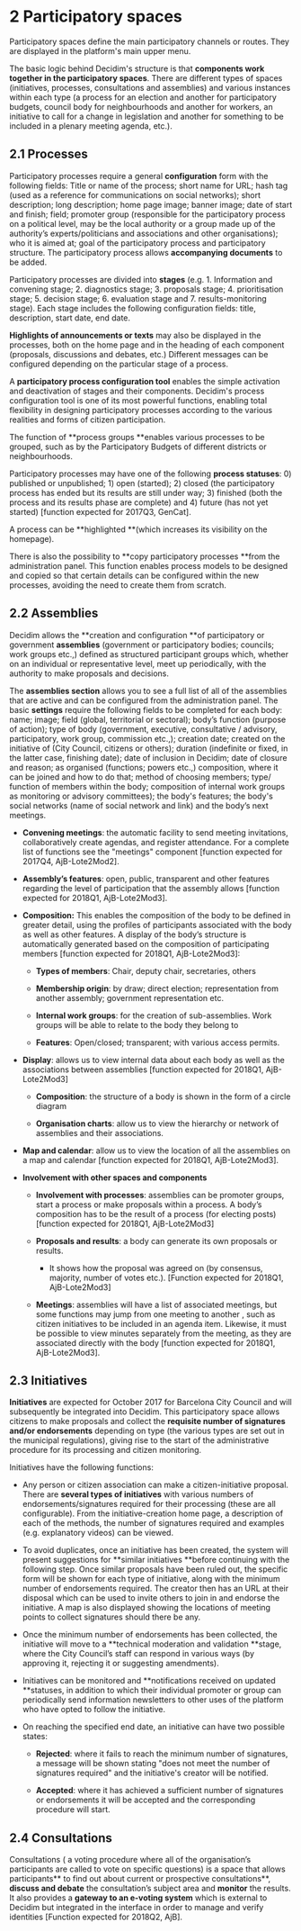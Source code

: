 
# 2	Participatory spaces

Participatory spaces define the main participatory channels or routes. They are displayed in the platform's main upper menu. 

The basic logic behind Decidim's structure is that **components work together in the participatory spaces**. There are different types of spaces (initiatives, processes, consultations and assemblies) and various instances within each type (a process for an election and another for participatory budgets, council body for neighbourhoods and another for workers, an initiative to call for a change in legislation and another for something to be included in a plenary meeting agenda, etc.).

## 2.1	Processes

Participatory processes require a general **configuration** form with the following fields: Title or name of the process; short name for URL; hash tag (used as a reference for communications on social networks); short description; long description; home page image; banner image; date of start and finish; field; promoter group (responsible for the participatory process on a political level, may be the local authority or a group made up of the authority’s experts/politicians and associations and other organisations); who it is aimed at; goal of the participatory process and participatory structure. The participatory process allows **accompanying documents** to be added. 

Participatory processes are divided into **stages** (e.g. 1. Information and convening stage; 2. diagnostics stage; 3. proposals stage; 4. prioritisation stage; 5. decision stage; 6. evaluation stage and 7. results-monitoring stage). Each stage includes the following configuration fields: title, description, start date, end date. 

**Highlights of announcements or texts** may also be displayed in the processes, both on the home page and in the heading of each component (proposals, discussions and debates, etc.) Different messages can be configured depending on the particular stage of a process. 

A **participatory process configuration tool** enables the simple activation and deactivation of stages and their components. Decidim's process configuration tool is one of its most powerful functions, enabling total flexibility in designing participatory processes according to the various realities and forms of citizen participation.

The function of **process groups **enables various processes to be grouped, such as by the Participatory Budgets of different districts or neighbourhoods.

Participatory processes may have one of the following **process statuses**: 0) published or unpublished; 1) open (started); 2) closed (the participatory process has ended but its results are still under way; 3) finished (both the process and its results phase are complete) and 4) future (has not yet started) [function expected for 2017Q3, GenCat]. 

A process can be **highlighted **(which increases its visibility on the homepage). 

There is also the possibility to **copy participatory processes **from the administration panel. This function enables process models to be designed and copied so that certain details can be configured within the new processes, avoiding the need to create them from scratch.

## 2.2	Assemblies

Decidim allows the **creation and configuration **of participatory or government **assemblies** (government or participatory bodies; councils; work groups etc.,) defined as structured participant groups which, whether on an individual or representative level, meet up periodically, with the authority to make proposals and decisions. 

The **assemblies section** allows you to see a full list of all of the assemblies that are active and can be configured from the administration panel. The basic **settings** require the following fields to be completed for each body: name; image; field (global, territorial or sectoral); body’s function (purpose of action); type of body (government, executive, consultative / advisory, participatory, work group, commission etc.,); creation date; created on the initiative of (City Council, citizens or others); duration (indefinite or fixed, in the latter case, finishing date); date of inclusion in Decidim; date of closure and reason; as organised (functions; powers etc.,) composition, where it can be joined and how to do that; method of choosing members; type/ function of members within the body; composition of internal work groups as monitoring or advisory committees); the body's features; the body's social networks (name of social network and link) and the body’s next meetings.

* **Convening meetings**: the automatic facility to send meeting invitations, collaboratively create agendas, and register attendance. For a complete list of functions see the "meetings" component [function expected for 2017Q4, AjB-Lote2Mod2].

* **Assembly’s features**: open, public, transparent and other features regarding the level of participation that the assembly allows [function expected for 2018Q1, AjB-Lote2Mod3].

* **Composition:** This enables the composition of the body to be defined in greater detail, using the profiles of participants associated with the body as well as other features. A display of the body’s structure is automatically generated based on the composition of participating members [function expected for 2018Q1, AjB-Lote2Mod3]: 

    * **Types of members**: Chair, deputy chair, secretaries, others

    * **Membership origin**: by draw; direct election; representation from another assembly; government representation etc.

    * **Internal work groups**: for the creation of sub-assemblies. Work groups will be able to relate to the body they belong to

    * **Features**: Open/closed; transparent; with various access permits.

* **Display**: allows us to view internal data about each body as well as the associations between assemblies [function expected for 2018Q1, AjB-Lote2Mod3]

    * **Composition**: the structure of a body is shown in the form of a circle diagram

    * **Organisation charts**: allow us to view the hierarchy or network of assemblies and their associations.

* **Map and calendar**: allow us to view the location of all the assemblies on a map and calendar [function expected for 2018Q1, AjB-Lote2Mod3].

* **Involvement with other spaces and components** 

    * **Involvement with processes**: assemblies can be promoter groups, start a process or make proposals within a process. A body’s composition has to be the result of a process (for electing posts) [function expected for 2018Q1, AjB-Lote2Mod3]

    * **Proposals and results**: a body can generate its own proposals or results.

        * It shows how the proposal was agreed on (by consensus, majority, number of votes etc.). [Function expected for 2018Q1, AjB-Lote2Mod3]

    * **Meetings**: assemblies will have a list of associated meetings, but some functions may jump from one meeting to another , such as citizen initiatives to be included in an agenda item. Likewise, it must be possible to view minutes separately from the meeting, as they are associated directly with the body [function expected for 2018Q1, AjB-Lote2Mod3].

## 2.3	Initiatives

**Initiatives** are expected for October 2017 for Barcelona City Council and will subsequently be integrated into Decidim. This participatory space allows citizens to make proposals and collect the **requisite number of signatures and/or endorsements** depending on type (the various types are set out in the municipal regulations), giving rise to the start of the administrative procedure for its processing and citizen monitoring.

Initiatives have the following functions:

* Any person or citizen association can make a citizen-initiative proposal. There are **several types of initiatives** with various numbers of endorsements/signatures required for their processing (these are all configurable). From the initiative-creation home page, a description of each of the methods, the number of signatures required and examples (e.g. explanatory videos) can be viewed.

* To avoid duplicates, once an initiative has been created, the system will present suggestions for **similar initiatives **before continuing with the following step. Once similar proposals have been ruled out, the specific form will be shown for each type of initiative, along with the minimum number of endorsements required. The creator then has an URL at their disposal which can be used to invite others to join in and endorse the initiative. A map is also displayed showing the locations of meeting points to collect signatures should there be any.

* Once the minimum number of endorsements has been collected, the initiative will move to a **technical moderation and validation **stage, where the City Council’s staff can respond in various ways (by approving it, rejecting it or suggesting amendments).

* Initiatives can be monitored and **notifications received on updated **statuses, in addition to which their individual promoter or group can periodically send information newsletters to other uses of the platform who have opted to follow the initiative.

* On reaching the specified end date, an initiative can have two possible states:

    * **Rejected**: where it fails to reach the minimum number of signatures, a message will be shown stating "does not meet the number of signatures required" and the initiative's creator will be notified.

    * **Accepted**: where it has achieved a sufficient number of signatures or endorsements it will be accepted and the corresponding procedure will start.

## 2.4	Consultations 

Consultations ( a voting procedure where all of the organisation’s participants are called to vote on specific questions) is a space that allows participants** to find out about current or prospective consultations**, **discuss and debate** the consultation’s subject area and **monitor** the results. It also provides a **gateway to an e-voting system** which is external to Decidim but integrated in the interface in order to manage and verify identities [Function expected for 2018Q2, AjB].

